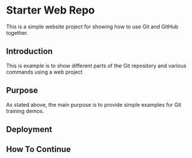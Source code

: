 # Starter Web Repo

This is a simple website project for showing how to use Git and GitHub together.

## Introduction

This is example is to show different parts of the Git repository and various commands using a web project

## Purpose

As stated above, the main purpose is to provide simple examples for Git training demos.

## Deployment


## How To Continue
